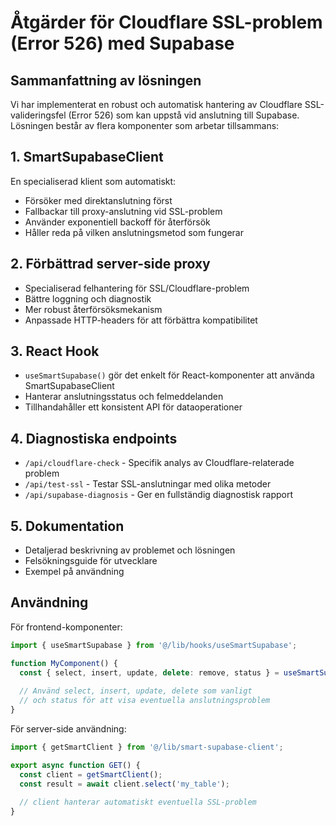 # Åtgärder för Cloudflare SSL-problem (Error 526) med Supabase

## Sammanfattning av lösningen

Vi har implementerat en robust och automatisk hantering av Cloudflare SSL-valideringsfel (Error 526) som kan uppstå vid anslutning till Supabase. Lösningen består av flera komponenter som arbetar tillsammans:

## 1. SmartSupabaseClient

En specialiserad klient som automatiskt:
- Försöker med direktanslutning först
- Fallbackar till proxy-anslutning vid SSL-problem
- Använder exponentiell backoff för återförsök
- Håller reda på vilken anslutningsmetod som fungerar

## 2. Förbättrad server-side proxy

- Specialiserad felhantering för SSL/Cloudflare-problem
- Bättre loggning och diagnostik
- Mer robust återförsöksmekanism
- Anpassade HTTP-headers för att förbättra kompatibilitet

## 3. React Hook

- `useSmartSupabase()` gör det enkelt för React-komponenter att använda SmartSupabaseClient
- Hanterar anslutningsstatus och felmeddelanden
- Tillhandahåller ett konsistent API för dataoperationer

## 4. Diagnostiska endpoints

- `/api/cloudflare-check` - Specifik analys av Cloudflare-relaterade problem
- `/api/test-ssl` - Testar SSL-anslutningar med olika metoder 
- `/api/supabase-diagnosis` - Ger en fullständig diagnostisk rapport

## 5. Dokumentation

- Detaljerad beskrivning av problemet och lösningen
- Felsökningsguide för utvecklare
- Exempel på användning

## Användning

För frontend-komponenter:

```javascript
import { useSmartSupabase } from '@/lib/hooks/useSmartSupabase';

function MyComponent() {
  const { select, insert, update, delete: remove, status } = useSmartSupabase();
  
  // Använd select, insert, update, delete som vanligt
  // och status för att visa eventuella anslutningsproblem
}
```

För server-side användning:

```javascript
import { getSmartClient } from '@/lib/smart-supabase-client';

export async function GET() {
  const client = getSmartClient();
  const result = await client.select('my_table');
  
  // client hanterar automatiskt eventuella SSL-problem
}
``` 
